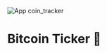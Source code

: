 ![App coin_tracker](https://github.com/londonappbrewery/Images/blob/master/bitcoin-flutter-demo.gif)


# Bitcoin Ticker 🤑
